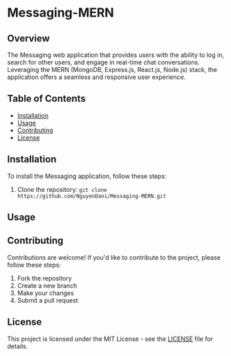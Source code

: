 # Messaging-MERN

## Overview
The Messaging web application that provides users with the ability to log in, search for other users, 
and engage in real-time chat conversations. Leveraging the MERN (MongoDB, Express.js, React.js, 
Node.js) stack, the application offers a seamless and responsive user experience.

## Table of Contents
- [Installation](#installation)
- [Usage](#usage)
- [Contributing](#contributing)
- [License](#license)

## Installation
To install the Messaging application, follow these steps:
1. Clone the repository: `git clone https://github.com/NguyenDani/Messaging-MERN.git`



## Usage


## Contributing
Contributions are welcome! If you'd like to contribute to the project, please follow these steps:
1. Fork the repository
2. Create a new branch
3. Make your changes
4. Submit a pull request

## License
This project is licensed under the MIT License - see the [LICENSE](LICENSE) file for details.